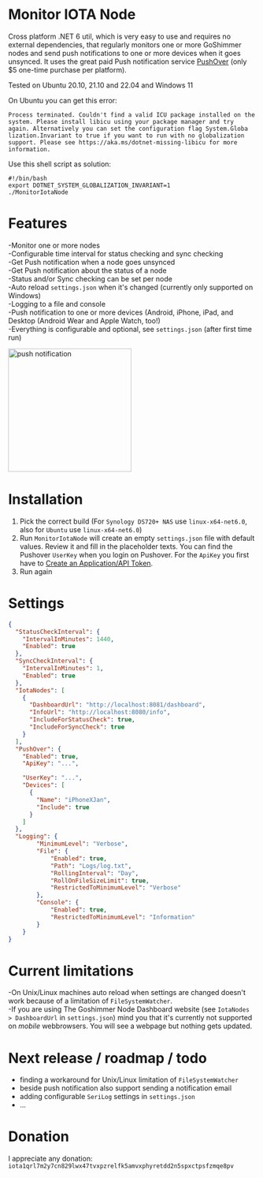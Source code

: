 # Monitor IOTA Node
Cross platform .NET 6 util, which is very easy to use and requires no external dependencies, that regularly monitors one or more GoShimmer nodes and send push notifications to one or more devices when it goes unsynced. It uses the great paid Push notification service [PushOver](https://pushover.net/) (only $5 one-time purchase per platform).

Tested on Ubuntu 20.10, 21.10 and 22.04 and Windows 11

On Ubuntu you can get this error:
```console
Process terminated. Couldn't find a valid ICU package installed on the system. Please install libicu using your package manager and try again. Alternatively you can set the configuration flag System.Globa
lization.Invariant to true if you want to run with no globalization support. Please see https://aka.ms/dotnet-missing-libicu for more information. 
```

Use this shell script as solution:
```console
#!/bin/bash
export DOTNET_SYSTEM_GLOBALIZATION_INVARIANT=1
./MonitorIotaNode
```

# Features
-Monitor one or more nodes  
-Configurable time interval for status checking and sync checking  
-Get Push notification when a node goes unsynced  
-Get Push notification about the status of a node  
-Status and/or Sync checking can be set per node  
-Auto reload `settings.json` when it's changed (currently only supported on Windows)  
-Logging to a file and console  
-Push notification to one or more devices (Android, iPhone, iPad, and Desktop (Android Wear and Apple Watch, too!)  
-Everything is configurable and optional, see `settings.json` (after first time run)  

<img src="https://user-images.githubusercontent.com/13236774/139660066-e8650529-42a3-442e-9dc6-79de4ddda25c.PNG" alt="push notification" width="250"/>

# Installation
1. Pick the correct build (For `Synology DS720+ NAS` use `linux-x64-net6.0`, also for `Ubuntu` use `linux-x64-net6.0`)
2. Run `MonitorIotaNode` will create an empty `settings.json` file with default values. Review it and fill in the placeholder texts. You can find the Pushover `UserKey` when you login on Pushover. For the `ApiKey` you first have to [Create an Application/API Token](https://pushover.net/apps/build).
3. Run again

# Settings

```json
{
  "StatusCheckInterval": {
    "IntervalInMinutes": 1440,
    "Enabled": true
  },
  "SyncCheckInterval": {
    "IntervalInMinutes": 1,
    "Enabled": true
  },
  "IotaNodes": [
    {
      "DashboardUrl": "http://localhost:8081/dashboard",
      "InfoUrl": "http://localhost:8080/info",
      "IncludeForStatusCheck": true,
      "IncludeForSyncCheck": true
    }
  ],
  "PushOver": {
    "Enabled": true,
    "ApiKey": "...",

    "UserKey": "...",
    "Devices": [
      {
        "Name": "iPhoneXJan",
        "Include": true
      }
    ]
  },
  "Logging": {
        "MinimumLevel": "Verbose",
        "File": {
            "Enabled": true,
            "Path": "Logs/log.txt",
            "RollingInterval": "Day",
            "RollOnFileSizeLimit": true,
            "RestrictedToMinimumLevel": "Verbose"
        },
        "Console": {
            "Enabled": true,
            "RestrictedToMinimumLevel": "Information"
        }
    }  
}

```
# Current limitations
-On Unix/Linux machines auto reload when settings are changed doesn't work because of a limitation of `FileSystemWatcher`.  
-If you are using The Goshimmer Node Dashboard website (see `IotaNodes > DashboardUrl` in `settings.json`) mind you that it's currently not supported on _mobile_ webbrowsers. You will see a webpage but nothing gets updated.

# Next release / roadmap / todo
- finding a workaround for Unix/Linux limitation of `FileSystemWatcher`  
- beside push notification also support sending a notification email  
- adding configurable `SeriLog` settings in `settings.json`
- ...

# Donation

I appreciate any donation: `iota1qrl7m2y7cn829lwx47tvxpzrelfk5amvxphyretdd2n5spxctpsfzmqe8pv`
